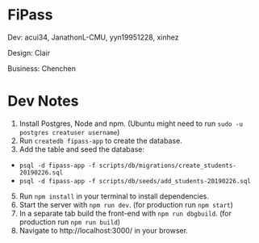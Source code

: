 # FiPass

Dev: acui34, JanathonL-CMU, yyn19951228, xinhez

Design: Clair

Business: Chenchen

# Dev Notes

1. Install Postgres, Node and npm.
   (Ubuntu might need to run `sudo -u postgres creatuser username`)
2. Run `createdb fipass-app` to create the database.
3. Add the table and seed the database:

- `psql -d fipass-app -f scripts/db/migrations/create_students-20190226.sql`
- `psql -d fipass-app -f scripts/db/seeds/add_students-20190226.sql`

5. Run `npm install` in your terminal to install dependencies.
6. Start the server with `npm run dev`. (for production run `npm start`)
7. In a separate tab build the front-end with `npm run dbgbuild`. (for production run `npm run build`)
8. Navigate to http://localhost:3000/ in your browser.
